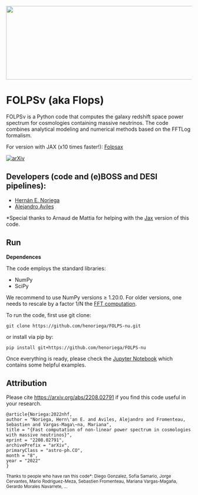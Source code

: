 <p align="center">
    <img src="https://github.com/henoriega/FOLPS-nu/blob/main/folps_logo.png" width="700" height="200">
</p>

# FOLPSν (aka Flops)
FOLPSν is a Python code that computes the galaxy redshift space power spectrum for cosmologies containing massive neutrinos. The code combines analytical modeling and numerical methods based on the FFTLog formalism. <!-- to speed up the calculations of loop integrals. -->

For version with JAX (x10 times faster!): [Folpsax](https://github.com/cosmodesi/folpsax)

[![arXiv](https://img.shields.io/badge/arXiv-2208.02791-red)](https://arxiv.org/abs/2208.02791)


## Developers (code and (e)BOSS and DESI pipelines): 
- [Hernán E. Noriega](mailto:henoriega@estudiantes.fisica.unam.mx)
- [Alejandro Aviles](mailto:avilescervantes@gmail.com)


*Special thanks to Arnaud de Mattia for helping with the [Jax](https://github.com/cosmodesi/folpsax) version of this code. 






## Run

**Dependences**

The code employs the standard libraries:
- NumPy 
- SciPy

We recommend to use NumPy versions ≥ 1.20.0. For older versions, one needs to rescale by a factor 1/N the [FFT computation](https://github.com/henoriega/FOLPS-nu/blob/main/FOLPSnu.py#L626). 

To run the code, first use git clone:

```
git clone https://github.com/henoriega/FOLPS-nu.git
```
or install via pip by:

```
pip install git+https://github.com/henoriega/FOLPS-nu
```

Once everything is ready, please check the [Jupyter Notebook](https://github.com/henoriega/FOLPS-nu/blob/main/notebooks/Example.ipynb) which contains some helpful examples. 



Attribution
-----------

Please cite <https://arxiv.org/abs/2208.02791> if you find this code useful in your research. 

    @article{Noriega:2022nhf,
    author = "Noriega, Hern\'an E. and Aviles, Alejandro and Fromenteau, Sebastien and Vargas-Maga\~na, Mariana",
    title = "{Fast computation of non-linear power spectrum in cosmologies with massive neutrinos}",
    eprint = "2208.02791",
    archivePrefix = "arXiv",
    primaryClass = "astro-ph.CO",
    month = "8",
    year = "2022"
    }


<sup>Thanks to people who have ran this code*: Diego Gonzalez, Sofía Samario, Jorge Cervantes, Mario Rodriguez-Meza, Sebastien Fromenteau, Mariana Vargas-Magaña, Gerardo Morales Navarrete, ... </sub>

